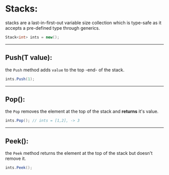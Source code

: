 # Stacks:

stacks are a last-in-first-out variable size collection which is type-safe as it accepts a pre-defined type through generics.

```csharp
Stack<int> ints = new();
```

---

## Push(T value):

the `Push` method adds `value` to the top -end- of the stack.

```csharp
ints.Push(1);
```

---

## Pop():

the `Pop` removes the element at the top of the stack and **returns** it's value.

```csharp
ints.Pop(); // ints = [1,2], -> 3
```

---

## Peek():

the `Peek` method returns the element at the top of the stack but doesn't remove it.

```csharp
ints.Peek();
```
